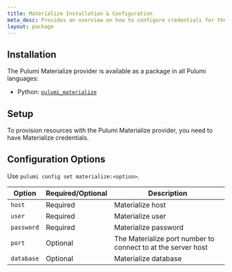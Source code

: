 ```yaml
---
title: Materialize Installation & Configuration
meta_desc: Provides an overview on how to configure credentials for the Materialize provider.
layout: package
---
```


## Installation

The Pulumi Materialize provider is available as a package in all Pulumi languages:

* Python: [`pulumi_materialize`](https://pypi.org/project/pulumi-materialize/)

## Setup

To provision resources with the Pulumi Materialize provider, you need to have Materialize credentials. 

## Configuration Options

Use `pulumi config set materialize:<option>`.

| Option | Required/Optional | Description |
|-----|------|----|
| `host`| Required | Materialize host
| `user`| Required | Materialize user |
| `password`| Required | Materialize password |
| `port`| Optional | The Materialize port number to connect to at the server host |
| `database`| Optional | Materialize database |